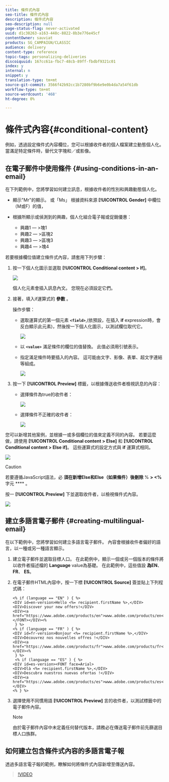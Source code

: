 ```yaml
---
title: 條件式內容
seo-title: 條件式內容
description: 條件式內容
seo-description: null
page-status-flag: never-activated
uuid: d1c38263-a163-448c-8822-8b3e776e45cf
contentOwner: sauviat
products: SG_CAMPAIGN/CLASSIC
audience: delivery
content-type: reference
topic-tags: personalizing-deliveries
discoiquuid: 167cc61a-fbc7-48cb-89ff-fbdbf9321c01
index: y
internal: n
snippet: y
translation-type: tm+mt
source-git-commit: 3566f42b92cc1b7280bf9b6e9e0b4da7a54f61db
workflow-type: tm+mt
source-wordcount: '468'
ht-degree: 0%

---
```



# 條件式內容{#conditional-content}

例如，透過設定條件式內容欄位，您可以根據收件者的個人檔案建立動態個人化。 當滿足特定條件時，替代文字塊和／或影像。

## 在電子郵件中使用條件 {#using-conditions-in-an-email}

在下列範例中，您將學習如何建立訊息，根據收件者的性別和興趣動態個人化。

* 顯示&quot;Mr&quot;的顯示。 或「Ms」 根據資料來源 **[!UICONTROL Gender]** 中欄位（M或F）的值，
* 根據所顯示或偵測到的興趣，個人化組合電子報或促銷優惠：

   * 興趣1 — >塊1
   * 興趣2 — >區塊2
   * 興趣3 — >區塊3
   * 興趣4 — >塊4

若要根據欄位值建立條件式內容，請套用下列步驟：

1. 按一下個人化圖示並選取 **[!UICONTROL Conditional content > If]**。

   ![](assets/s_ncs_user_conditional_content02.png)

   個人化元素會插入訊息內文。 您現在必須設定它們。

1. 接著，填入if運算式的 **參數** 。

   操作步驟：

   * 選取運算式的第一個元素 **`<field>`**,(依預設，在插入 **if** expression時，會反白顯示此元素)，然後按一下個人化圖示，以測試欄位取代它。

      ![](assets/s_ncs_user_conditional_content03.png)

   * 以 **`<value>`** 滿足條件的欄位的值替換。 此值必須用引號表示。
   * 指定滿足條件時要插入的內容。 這可能由文字、影像、表單、超文字連結等組成。

      ![](assets/s_ncs_user_conditional_content04.png)

1. 按一下 **[!UICONTROL Preview]** 標籤，以根據傳送收件者檢視訊息的內容：

   * 選擇條件為true的收件者：

      ![](assets/s_ncs_user_conditional_content05.png)

   * 選擇條件不正確的收件者：

      ![](assets/s_ncs_user_conditional_content06.png)

您可以新增其他案例，並根據一或多個欄位的值來定義不同的內容。 若要這麼做，請使用 **[!UICONTROL Conditional content > Else]** 和 **[!UICONTROL Conditional content > Else if]**。 這些運算式的設定方式與 **if** 運算式相同。

![](assets/s_ncs_user_conditional_content07.png)

>[!CAUTION]
>
>若要遵循JavaScript語法，必 **須在新增Else和Else（如果條件）後刪除** % **> &lt;%** 字元 **** 。

按一 **[!UICONTROL Preview]** 下並選取收件者，以檢視條件式內容。

![](assets/s_ncs_user_conditional_content08.png)

## 建立多語言電子郵件 {#creating-multilingual-email}

在以下範例中，您將學習如何建立多語言電子郵件。 內容會根據收件者偏好的語言，以一種或另一種語言顯示。

1. 建立電子郵件並選取目標人口。 在此範例中，顯示一個或另一個版本的條件將以收件者描述檔的 **Language** value為基礎。 在此範例中，這些值設 **為EN**、 **FR**、 **ES**。
1. 在電子郵件HTML內容中，按一下標 **[!UICONTROL Source]** 簽並貼上下列程式碼：

   ```
   <% if (language == "EN" ) { %>
   <DIV id=en-version>Hello <%= recipient.firstName %>,</DIV>
   <DIV>Discover your new offers!</DIV>
   <DIV><a href="https://www.adobe.com/products/en">www.adobe.com/products/en</A></FONT></DIV><%
    } %>
   <% if (language == "FR" ) { %>
   <DIV id=fr-version>Bonjour <%= recipient.firstName %>,</DIV>
   <DIV>Découvrez nos nouvelles offres !</DIV>
   <DIV><a href="https://www.adobe.com/products/fr">www.adobe.com/products/fr</A></DIV><%
    } %>
    <% if (language == "ES" ) { %>
   <DIV id=es-version><FONT face=Arial>
   <DIV>Olà <%= recipient.firstName %>,</DIV>
   <DIV>Descubra nuestros nuevas ofertas !</DIV>
   <DIV><a href="https://www.adobe.com/products/es">www.adobe.com/products/es</A></DIV>
   <% } %>
   ```

1. 選擇使用不同慣用語 **[!UICONTROL Preview]** 言的收件者，以測試標籤中的電子郵件內容。

   >[!NOTE]
   >
   >由於電子郵件內容中未定義任何替代版本，請務必在傳送電子郵件前先篩選目標人口族群。

## 如何建立包含條件式內容的多語言電子報

透過多語言電子報的範例，瞭解如何將條件式內容新增至傳送內容。

>[!VIDEO](https://video.tv.adobe.com/v/24926?quality=12)
